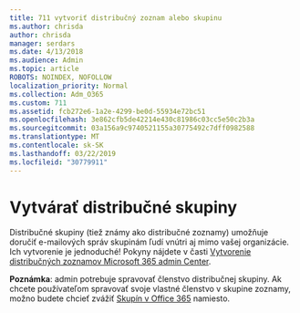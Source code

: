 ```yaml
---
title: 711 vytvoriť distribučný zoznam alebo skupinu
ms.author: chrisda
author: chrisda
manager: serdars
ms.date: 4/13/2018
ms.audience: Admin
ms.topic: article
ROBOTS: NOINDEX, NOFOLLOW
localization_priority: Normal
ms.collection: Adm_O365
ms.custom: 711
ms.assetid: fcb272e6-1a2e-4299-be0d-55934e72bc51
ms.openlocfilehash: 3e862cfb5de42214e430c81986c03cc5e50c2b3a
ms.sourcegitcommit: 03a156a9c9740521155a30775492c7dff0982588
ms.translationtype: MT
ms.contentlocale: sk-SK
ms.lasthandoff: 03/22/2019
ms.locfileid: "30779911"
---
```

# <a name="create-distribution-groups"></a>Vytvárať distribučné skupiny

Distribučné skupiny (tiež známy ako distribučné zoznamy) umožňuje doručiť e-mailových správ skupinám ľudí vnútri aj mimo vašej organizácie. Ich vytvorenie je jednoduché! Pokyny nájdete v časti [Vytvorenie distribučných zoznamov Microsoft 365 admin Center](https://support.office.com/article/b1ffe755-59e5-4369-826d-825f145a8400).
  
 **Poznámka**: admin potrebuje spravovať členstvo distribučnej skupiny. Ak chcete používateľom spravovať svoje vlastné členstvo v skupine zoznamy, možno budete chcieť zvážiť [Skupín v Office 365](https://support.office.com/article/b565caa1-5c40-40ef-9915-60fdb2d97fa2) namiesto. 
  

